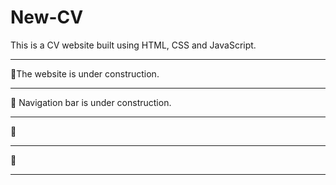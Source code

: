 # New-CV
This is a CV website built using HTML, CSS and JavaScript. 
<hr>
🚧The website is under construction.
<hr>
🚧 Navigation bar is under construction.
<hr>
🚧
<hr>
🚧
<hr>
